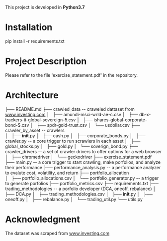 This project is developed in **Python3.7**

# Installation
pip install -r requirements.txt

# Project Description
Please refer to the file 'exercise_statement.pdf' in the repository.

# Architecture
├── README.md
├── crawled_data               -- craweled dattaset from www.investing.com
│   ├── amundi-msci-wrld-ae-c.csv
│   ├── db-x-trackers-ii-global-sovereign-5.csv
│   ├── ishares-global-corporate-bond-$.csv
│   ├── spdr-gold-trust.csv
│   └── usdollar.csv
├── crawler_by_asset               -- crawlers          
│   ├── __init__.py
│   ├── cash.py
│   ├── corporate_bonds.py
│   ├── crawler.py                 -- a core trigger to run scrawlers in each asset
│   ├── global_stocks.py
│   ├── gold.py
│   └── soverign_bond.py
├── crawler_drivers                -- a set of crawler drivers to offer options for a web browser
│   ├── chromedriver
│   └── geckodriver
├── exercise_statement.pdf    
├── main.py                        -- a core trigger to start crawling, make porfolios, and analyze their performance
├── performance_analysis.py        -- a performance analyzer to evalute cost, volatility, and return
├── portfolio_allocation      
│   ├── portfolio_allocations.csv
│   └── portfolio_generator.py     -- a trigger to generate porfolios
├── portfolio_metrics.csv
├── requirements.txt
├── trading_methodologies          -- a porfolio developer (DCA, oneoff, rebalance)
│   ├── DCA.py
│   ├── trading_methodologies.csv
│   ├── __init__.py
│   ├── oneoff.py
│   ├── rebalance.py
│   └── trading_util.py
└── utils.py


# Acknowledgment
The dataset was scraped from www.investing.com
